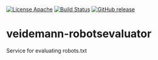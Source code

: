[![License Apache](https://img.shields.io/github/license/nlnwa/veidemann-robotsevaluator.svg)](https://github.com/nlnwa/veidemann-robotsevaluator/blob/master/LICENSE)
[![Build Status](https://travis-ci.org/nlnwa/veidemann-robotsevaluator.svg?branch=master)](https://travis-ci.org/nlnwa/veidemann-robotsevaluator)
[![GitHub release](https://img.shields.io/github/release/nlnwa/veidemann-robotsevaluator.svg)](https://github.com/nlnwa/veidemann-robotsevaluator/releases/latest)

# veidemann-robotsevaluator
Service for evaluating robots.txt
